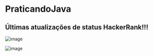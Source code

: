 # PraticandoJava


## Últimas atualizações de status HackerRank!!!

![image](https://user-images.githubusercontent.com/73142478/194438153-771ca8de-1191-4aef-bb4d-46ec71bc4838.png)





![image](https://user-images.githubusercontent.com/73142478/192177168-d6007177-3d6f-49eb-9a1d-39aa34300858.png)
